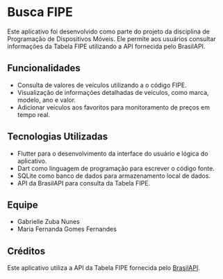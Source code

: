 # Busca FIPE

Este aplicativo foi desenvolvido como parte do projeto da disciplina de Programação de Dispositivos Móveis. Ele permite aos usuários consultar informações da Tabela FIPE utilizando a API fornecida pelo BrasilAPI.

## Funcionalidades

- Consulta de valores de veículos utilizando a o código FIPE.
- Visualização de informações detalhadas de veículos, como marca, modelo, ano e valor.
- Adicionar veículos aos favoritos para monitoramento de preços em tempo real.

## Tecnologias Utilizadas

- Flutter para o desenvolvimento da interface do usuário e lógica do aplicativo.
- Dart como linguagem de programação para escrever o código fonte.
- SQLite como banco de dados para armazenamento local de dados.
- API da BrasilAPI para consulta da Tabela FIPE.

## Equipe

- Gabrielle Zuba Nunes
- Maria Fernanda Gomes Fernandes

## Créditos

Este aplicativo utiliza a API da Tabela FIPE fornecida pelo [BrasilAPI](https://brasilapi.com.br/). 
